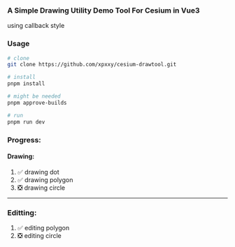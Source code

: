### A Simple Drawing Utility Demo Tool For Cesium in Vue3

using callback style


### Usage 

```bash
# clone
git clone https://github.com/xpxxy/cesium-drawtool.git  

# install
pnpm install

# might be needed
pnpm approve-builds

# run
pnpm run dev
```

### Progress:

#### Drawing: 
1. ✅ drawing dot
2. ✅ drawing polygon
3. ❎️ drawing circle  
---
### Editting:

1. ✅ editing polygon
2. ❎️ editing circle

